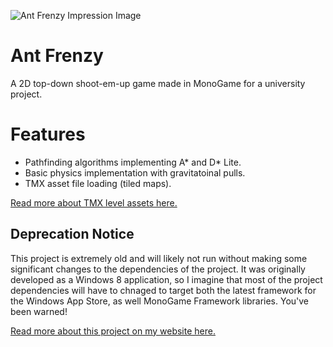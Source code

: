 ![Ant Frenzy Impression Image](https://www.lucshelton.com/assets/Uploads/2cdec3606e/AntRunner-3__FillWzIyNjQsNTEyXQ.jpg)

# Ant Frenzy

A 2D top-down shoot-em-up game made in MonoGame for a university project.

# Features

* Pathfinding algorithms implementing A* and D* Lite.
* Basic physics implementation with gravitatoinal pulls.
* TMX asset file loading (tiled maps).

[Read more about TMX level assets here.](https://www.mapeditor.org/)

## Deprecation Notice

This project is extremely old and will likely not run without making some significant changes to the dependencies of the project. It was originally developed as a Windows 8 application, so I imagine that most of the project dependencies will have to chnaged to target both the latest framework for the Windows App Store, as well MonoGame Framework libraries. You've been warned!

[Read more about this project on my website here.](https://www.lucshelton.com/projects/personal/ms-pac-man-mcts-ai/)
